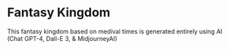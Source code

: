 # Fantasy Kingdom
 This fantasy kingdom based on medival times is generated entirely using AI (Chat GPT-4, Dall-E 3, & MidjourneyAI)
